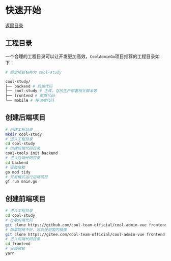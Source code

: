 # 快速开始

[返回目录](README.md)

## 工程目录

一个合理的工程目录可以让开发更加高效，`CoolAdminGo`项目推荐的工程目录如下：

```bash
# 假定项目名称为 cool-study

cool-study/
├── backend # 后端代码
├── cool-study # 主库，存放生产部署相关脚本等
├── frontend # 前端代码
└── mobile # 移动端代码
```

## 创建后端项目

```bash
# 创建工程目录
mkdir cool-study
# 进入工程目录
cd cool-study
# 创建后端代码目录
cool-tools init backend
# 进入后端代码目录
cd backend
# 安装依赖
go mod tidy
# 开发模式运行后端项目
gf run main.go
```

## 创建前端项目

```bash
# 进入工程目录
cd cool-study
# 拉取前端代码
git clone https://github.com/cool-team-official/cool-admin-vue frontend
# 如果网络不好，可以使用国内镜像
git clone https://gitee.com/cool-team-official/cool-admin-vue frontend
# 进入前端代码目录
cd frontend
# 安装依赖
yarn
```

